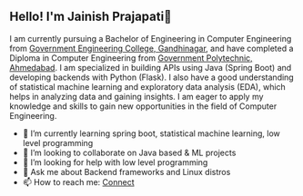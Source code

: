 ## Hello! I'm Jainish Prajapati👋

<h7>I am currently pursuing a Bachelor of Engineering in Computer Engineering from [Government Engineering College, Gandhinagar](http://gecg28.ac.in), and have completed a Diploma in Computer Engineering from [Government Polytechnic, Ahmedabad](http://gpahmedabad.ac.in). I am specialized in building APIs using Java (Spring Boot) and developing backends with Python (Flask). I also have a good understanding of statistical machine learning and exploratory data analysis (EDA), which helps in analyzing data and gaining insights. I am eager to apply my knowledge and skills to gain new opportunities in the field of Computer Engineering.
</h7>

- 🌱 I’m currently learning spring boot, statistical machine learning, low level programming
- 👯 I’m looking to collaborate on Java based & ML projects
- 🤔 I’m looking for help with low level programming
- 💬 Ask me about Backend frameworks and Linux distros
- 📫 How to reach me: [Connect](https://jainish-prajapati.me/connect/)